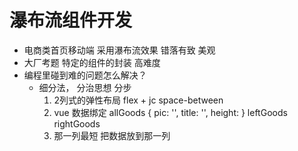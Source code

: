 # 瀑布流组件开发

- 电商类首页移动端 采用瀑布流效果
   错落有致 美观
- 大厂考题 特定的组件的封装
   高难度
- 编程里碰到难的问题怎么解决？
   - 细分法， 分治思想   分步
      1. 2列式的弹性布局
         flex + jc space-between
      2. vue 数据绑定
         allGoods
         {
            pic: '',
            title: '',
            height: 
         }
         leftGoods
         rightGoods
      3. 那一列最短 把数据放到那一列

